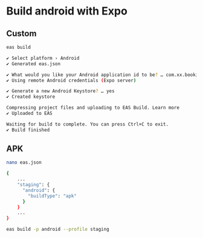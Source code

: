 # Build android with Expo

## Custom

```bash
eas build
```

```bash
✔ Select platform › Android
✔ Generated eas.json
```

```bash
✔ What would you like your Android application id to be? … com.xx.booking
✔ Using remote Android credentials (Expo server)
```

```bash
✔ Generate a new Android Keystore? … yes
✔ Created keystore
```

```bash
Compressing project files and uploading to EAS Build. Learn more
✔ Uploaded to EAS
```

```bash
Waiting for build to complete. You can press Ctrl+C to exit.
✔ Build finished
```

## APK

```bash
nano eas.json
```

```bash
{
    ...
    "staging": {
      "android": {
        "buildType": "apk"
      }
    }
    ...
}
```

```bash
eas build -p android --profile staging
```
